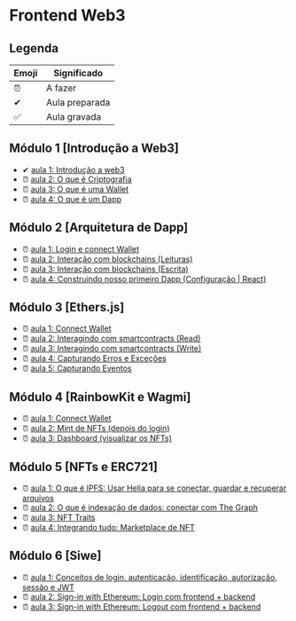 # Frontend Web3

## Legenda

| Emoji | Significado    |
| ----- | -------------- |
| ⏰    | A fazer        |
| ✔     | Aula preparada |
| ✅    | Aula gravada   |

## Módulo 1 [Introdução a Web3]

- ✔ [aula 1: Introdução a web3](./mod1/aula1/README.md)
- ⏰ [aula 2: O que é Criptografia](./mod1/aula2/README.md)
- ⏰ [aula 3: O que é uma Wallet](./mod1/aula3/README.md)
- ⏰ [aula 4: O que é um Dapp](./mod1/aula4/README.md)

## Módulo 2 [Arquitetura de Dapp]

- ⏰ [aula 1: Login e connect Wallet](./mod2/aula1/README.md)
- ⏰ [aula 2: Interação com blockchains (Leituras)](./mod2/aula2/README.md)
- ⏰ [aula 3: Interação com blockchains (Escrita)](./mod2/aula3/README.md)
- ⏰ [aula 4: Construindo nosso primeiro Dapp (Configuração | React)](./mod2/aula4/README.md)

## Módulo 3 [Ethers.js]

- ⏰ [aula 1: Connect Wallet](./mod3/aula1/README.md)
- ⏰ [aula 2: Interagindo com smartcontracts (Read)](./mod3/aula2/README.md)
- ⏰ [aula 3: Interagindo com smartcontracts (Write)](./mod3/aula3/README.md)
- ⏰ [aula 4: Capturando Erros e Exceções](./mod3/aula4/README.md)
- ⏰ [aula 5: Capturando Eventos](./mod3/aula5/README.md)

## Módulo 4 [RainbowKit e Wagmi]

- ⏰ [aula 1: Connect Wallet](./mod4/aula1/README.md)
- ⏰ [aula 2: Mint de NFTs (depois do login)](./mod4/aula2/README.md)
- ⏰ [aula 3: Dashboard (visualizar os NFTs)](./mod4/aula3/README.md)

## Módulo 5 [NFTs e ERC721]

- ⏰ [aula 1: O que é IPFS: Usar Helia para se conectar, guardar e recuperar arquivos](./mod5/aula1/README.md)
- ⏰ [aula 2: O que é indexação de dados: conectar com The Graph](./mod5/aula2/README.md)
- ⏰ [aula 3: NFT Traits](./mod5/aula3/README.md)
- ⏰ [aula 4: Integrando tudo: Marketplace de NFT](./mod5/aula4/README.md)

## Módulo 6 [Siwe]

- ⏰ [aula 1: Conceitos de login, autenticação, identificação, autorização, sessão e JWT](./mod6/aula1/README.md)
- ⏰ [aula 2: Sign-in with Ethereum: Login com frontend + backend](./mod6/aula2/README.md)
- ⏰ [aula 3: Sign-in with Ethereum: Logout com frontend + backend](./mod6/aula3/README.md)
